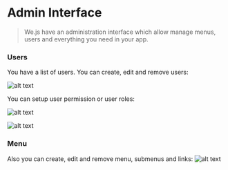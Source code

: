 # Admin Interface

> We.js have an administration interface which allow manage menus, users and everything you need in your app.

### Users

You have a list of users. You can create, edit and remove users:

![alt text](https://github.com/wejs/docs/tree/master/docs/images/admin-interface-user.png "Admin Interface Users")

You can setup user permission or user roles:

![alt text](https://github.com/wejs/docs/tree/master/docs/images/admin-interface-permission.png "Admin Interface Permission")

![alt text](https://github.com/wejs/docs/tree/master/docs/images/admin-interface-role.png "Admin Interface Role")

### Menu

Also you can create, edit and remove menu, submenus and links:
![alt text](https://github.com/wejs/docs/tree/master/docs/images/admin-interface-role.png "Admin Interface Menu")
